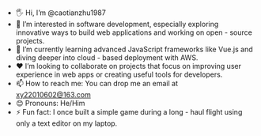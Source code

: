 - 🖐️ Hi, I’m @caotianzhu1987 
- 👀 I’m interested in software development, especially exploring innovative ways to build web applications and working on open - source projects.
- 🌱 I’m currently learning advanced JavaScript frameworks like Vue.js and diving deeper into cloud - based deployment with AWS. 
- ❤️ I’m looking to collaborate on projects that focus on improving user experience in web apps or creating useful tools for developers. 
- 📫 How to reach me: You can drop me an email at xy22010602@163.com 
- 😊 Pronouns: He/Him 
- ⚡ Fun fact: I once built a simple game during a long - haul flight using only a text editor on my laptop. 
